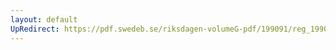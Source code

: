 ```yaml
---
layout: default
UpRedirect: https://pdf.swedeb.se/riksdagen-volumeG-pdf/199091/reg_199091/reg_199091_0145.pdf
---
```

